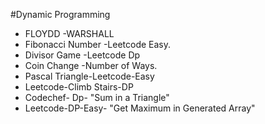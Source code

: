 #Dynamic Programming
<ul>
   <li>FLOYDD -WARSHALL </li>
  <li>Fibonacci Number -Leetcode Easy.</li>
   <li>Divisor Game -Leetcode Dp</li>
   <li>Coin Change -Number of Ways.</li>
   <li> Pascal Triangle-Leetcode-Easy</li>
   <li>Leetcode-Climb Stairs-DP</li>
   <li>Codechef- Dp- "Sum in a Triangle"</li>
   <li>Leetcode-DP-Easy-  "Get Maximum in Generated Array" </li>
</ul>
